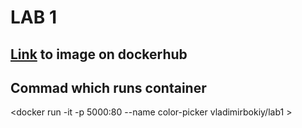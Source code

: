 # LAB 1
## [Link](https://hub.docker.com/r/vladimirbokiy/lab1/tags) to image on dockerhub
## Commad which runs container
<docker run -it -p 5000:80 --name color-picker vladimirbokiy/lab1 >
